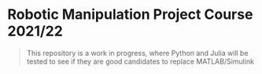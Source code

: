 # Robotic Manipulation Project Course 2021/22
> This repository is a work in progress, where Python and Julia will be tested to see if they are good candidates to replace MATLAB/Simulink
